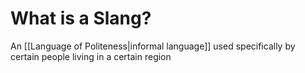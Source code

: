 # What is a Slang?
An [[Language of Politeness|informal language]] used specifically by certain people living in a certain region



